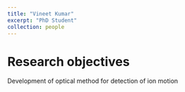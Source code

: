 ```yaml
---
title: "Vineet Kumar"
excerpt: "PhD Student"
collection: people
---
```


# Research objectives
Development of optical method for detection of ion motion

